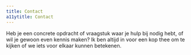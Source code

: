```yaml
---
title: Contact
a11ytitle: Contact
---
```


Heb je een concrete opdracht of vraagstuk waar je hulp bij nodig hebt, of wil je gewoon even kennis maken? Ik ben altijd in voor een kop thee om te kijken of we iets voor elkaar kunnen betekenen.